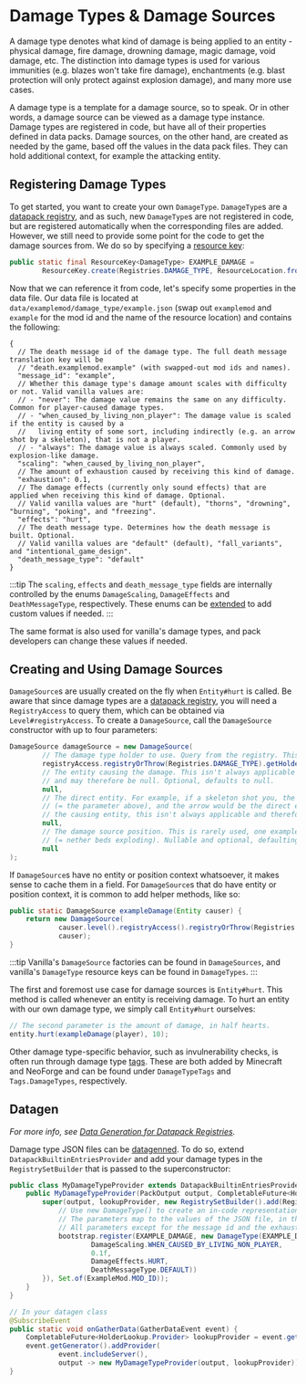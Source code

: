 # Damage Types & Damage Sources

A damage type denotes what kind of damage is being applied to an entity - physical damage, fire damage, drowning damage, magic damage, void damage, etc. The distinction into damage types is used for various immunities (e.g. blazes won't take fire damage), enchantments (e.g. blast protection will only protect against explosion damage), and many more use cases.

A damage type is a template for a damage source, so to speak. Or in other words, a damage source can be viewed as a damage type instance. Damage types are registered in code, but have all of their properties defined in data packs. Damage sources, on the other hand, are created as needed by the game, based off the values in the data pack files. They can hold additional context, for example the attacking entity.

## Registering Damage Types

To get started, you want to create your own `DamageType`. `DamageType`s are a [datapack registry][dr], and as such, new `DamageType`s are not registered in code, but are registered automatically when the corresponding files are added. However, we still need to provide some point for the code to get the damage sources from. We do so by specifying a [resource key][rk]:

```java
public static final ResourceKey<DamageType> EXAMPLE_DAMAGE =
        ResourceKey.create(Registries.DAMAGE_TYPE, ResourceLocation.fromNamespaceAndPath(ExampleMod.MOD_ID, "example"));
```

Now that we can reference it from code, let's specify some properties in the data file. Our data file is located at `data/examplemod/damage_type/example.json` (swap out `examplemod` and `example` for the mod id and the name of the resource location) and contains the following:

```json5
{
  // The death message id of the damage type. The full death message translation key will be
  // "death.examplemod.example" (with swapped-out mod ids and names).
  "message_id": "example",
  // Whether this damage type's damage amount scales with difficulty or not. Valid vanilla values are:
  // - "never": The damage value remains the same on any difficulty. Common for player-caused damage types.
  // - "when_caused_by_living_non_player": The damage value is scaled if the entity is caused by a
  //   living entity of some sort, including indirectly (e.g. an arrow shot by a skeleton), that is not a player.
  // - "always": The damage value is always scaled. Commonly used by explosion-like damage.
  "scaling": "when_caused_by_living_non_player",
  // The amount of exhaustion caused by receiving this kind of damage.
  "exhaustion": 0.1,
  // The damage effects (currently only sound effects) that are applied when receiving this kind of damage. Optional.
  // Valid vanilla values are "hurt" (default), "thorns", "drowning", "burning", "poking", and "freezing".
  "effects": "hurt",
  // The death message type. Determines how the death message is built. Optional.
  // Valid vanilla values are "default" (default), "fall_variants", and "intentional_game_design".
  "death_message_type": "default"
}
```

:::tip
The `scaling`, `effects` and `death_message_type` fields are internally controlled by the enums `DamageScaling`, `DamageEffects` and `DeathMessageType`, respectively. These enums can be [extended][extenum] to add custom values if needed.
:::

The same format is also used for vanilla's damage types, and pack developers can change these values if needed.
 
## Creating and Using Damage Sources

`DamageSource`s are usually created on the fly when `Entity#hurt` is called. Be aware that since damage types are a [datapack registry][dr], you will need a `RegistryAccess` to query them, which can be obtained via `Level#registryAccess`. To create a `DamageSource`, call the `DamageSource` constructor with up to four parameters:

```java
DamageSource damageSource = new DamageSource(
        // The damage type holder to use. Query from the registry. This is the only required parameter.
        registryAccess.registryOrThrow(Registries.DAMAGE_TYPE).getHolderOrThrow(EXAMPLE_DAMAGE),
        // The entity causing the damage. This isn't always applicable (e.g. when falling out of the world)
        // and may therefore be null. Optional, defaults to null.
        null,
        // The direct entity. For example, if a skeleton shot you, the skeleton would be the causing entity
        // (= the parameter above), and the arrow would be the direct entity (= this parameter). Similar to
        // the causing entity, this isn't always applicable and therefore nullable. Optional, defaults to null.
        null,
        // The damage source position. This is rarely used, one example would be intentional game design
        // (= nether beds exploding). Nullable and optional, defaulting to null.
        null
);
```

If `DamageSource`s have no entity or position context whatsoever, it makes sense to cache them in a field. For `DamageSource`s that do have entity or position context, it is common to add helper methods, like so:

```java
public static DamageSource exampleDamage(Entity causer) {
    return new DamageSource(
            causer.level().registryAccess().registryOrThrow(Registries.DAMAGE_TYPE).getHolderOrThrow(EXAMPLE_DAMAGE),
            causer);
}
```

:::tip
Vanilla's `DamageSource` factories can be found in `DamageSources`, and vanilla's `DamageType` resource keys can be found in `DamageTypes`.
:::

The first and foremost use case for damage sources is `Entity#hurt`. This method is called whenever an entity is receiving damage. To hurt an entity with our own damage type, we simply call `Entity#hurt` ourselves:

```java
// The second parameter is the amount of damage, in half hearts.
entity.hurt(exampleDamage(player), 10);
```

Other damage type-specific behavior, such as invulnerability checks, is often run through damage type [tags]. These are both added by Minecraft and NeoForge and can be found under `DamageTypeTags` and `Tags.DamageTypes`, respectively.

## Datagen

_For more info, see [Data Generation for Datapack Registries][drdatagen]._

Damage type JSON files can be [datagenned][datagen]. To do so, extend `DatapackBuiltinEntriesProvider` and add your damage types in the `RegistrySetBuilder` that is passed to the superconstructor:

```java
public class MyDamageTypeProvider extends DatapackBuiltinEntriesProvider {
    public MyDamageTypeProvider(PackOutput output, CompletableFuture<HolderLookup.Provider> lookupProvider) {
        super(output, lookupProvider, new RegistrySetBuilder().add(Registries.DAMAGE_TYPE, bootstrap -> {
            // Use new DamageType() to create an in-code representation of a damage type.
            // The parameters map to the values of the JSON file, in the order seen above.
            // All parameters except for the message id and the exhaustion value are optional.
            bootstrap.register(EXAMPLE_DAMAGE, new DamageType(EXAMPLE_DAMAGE.location(),
                    DamageScaling.WHEN_CAUSED_BY_LIVING_NON_PLAYER,
                    0.1f,
                    DamageEffects.HURT,
                    DeathMessageType.DEFAULT))
        }), Set.of(ExampleMod.MOD_ID));
    }
}

// In your datagen class
@SubscribeEvent
public static void onGatherData(GatherDataEvent event) {
    CompletableFuture<HolderLookup.Provider> lookupProvider = event.getLookupProvider();
    event.getGenerator().addProvider(
            event.includeServer(),
            output -> new MyDamageTypeProvider(output, lookupProvider));
}
```

[datagen]: ../index.md#data-generation
[dr]: ../../concepts/registries.md#datapack-registries
[drdatagen]: ../../concepts/registries.md#data-generation-for-datapack-registries
[extenum]: ../../advanced/extensibleenums.md
[rk]: ../../misc/resourcelocation.md#resourcekeys
[tags]: tags.md
